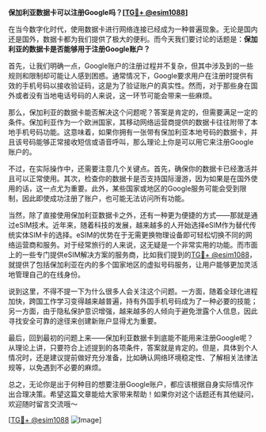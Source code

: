 **保加利亚数据卡可以注册Google吗？[[TG💪+ @esim1088](https://t.me/s/esim1088)]**

在当今数字化时代，使用数据卡进行网络连接已经成为一种普遍现象。无论是国内还是国外，数据卡都为我们提供了极大的便利。而今天我们要讨论的话题是：**保加利亚的数据卡是否能够用于注册Google账户？**

首先，让我们明确一点，Google账户的注册过程并不复杂，但其中涉及到的一些规则和限制却可能让人感到困惑。通常情况下，Google要求用户在注册时提供有效的手机号码以接收验证码，这是为了验证账户的真实性。然而，对于那些身在国外或者没有当地电话号码的人来说，这一环节可能会带来一些麻烦。

那么，保加利亚的数据卡能否解决这个问题呢？答案是肯定的，但需要满足一定的条件。保加利亚作为一个欧洲国家，其移动网络运营商提供的数据卡往往附带了本地手机号码功能。这意味着，如果你拥有一张带有保加利亚本地号码的数据卡，并且该号码能够正常接收短信或语音呼叫，那么理论上你是可以用它来注册Google账户的。

不过，在实际操作中，还需要注意几个关键点。首先，确保你的数据卡已经激活并且可以正常使用。其次，检查你的数据卡是否支持国际漫游，因为如果是在国外使用的话，这一点尤为重要。此外，某些国家或地区的Google服务可能会受到限制，因此即使成功注册了账户，也可能无法访问所有功能。

当然，除了直接使用保加利亚数据卡之外，还有一种更为便捷的方式——那就是通过eSIM技术。近年来，随着科技的发展，越来越多的人开始选择eSIM作为替代传统实体SIM卡的选择。eSIM的优势在于无需更换物理设备即可轻松切换不同的网络运营商和服务。对于经常旅行的人来说，这无疑是一个非常实用的功能。而市面上的一些专门提供eSIM解决方案的服务商，比如我们提到的[TG💪+ @esim1088](https://t.me/s/esim1088)，就提供了包括保加利亚在内的多个国家地区的虚拟号码服务，让用户能够更加灵活地管理自己的在线身份。

说到这里，不得不提一下为什么很多人会关注这个问题。一方面，随着全球化进程加快，跨国工作学习变得越来越普遍，持有外国手机号码成为了一种必要的技能；另一方面，由于隐私保护意识增强，越来越多的人倾向于避免泄露个人信息，因此寻找安全可靠的途径来创建新账户显得尤为重要。

最后，回到最初的问题上来——保加利亚数据卡到底能不能用来注册Google呢？从理论上讲，只要符合上述提到的各项条件，答案就是肯定的。但是，具体到个人情况时，还是建议提前做好充分准备，比如确认网络环境稳定性、了解相关法律法规等，以免遇到不必要的麻烦。

总之，无论你是出于何种目的想要注册Google账户，都应该根据自身实际情况作出合理决策。希望这篇文章能给大家带来帮助！如果你对这个话题还有其他疑问，欢迎随时留言交流哦～

[[TG💪+ @esim1088](https://t.me/s/esim1088) ![Image](https://i.postimg.cc/4NQfJmqS/Snipaste-2025-05-13-00-14-12.png)]